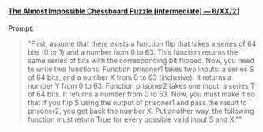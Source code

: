 #### [The Almost Impossible Chessboard Puzzle [intermediate] — 6/XX/21](https://www.reddit.com/r/dailyprogrammer/comments/hrujc5/20200715_challenge_385_intermediate_the_almost/)


Prompt:
>"First, assume that there exists a function flip that takes a series of 64 bits (0 or 1) and a number from 0 to 63. This function returns the same series of bits with the corresponding bit flipped. Now, you need to write two functions. Function prisoner1 takes two inputs: a series S of 64 bits, and a number X from 0 to 63 (inclusive). It returns a number Y from 0 to 63.
Function prisoner2 takes one input: a series T of 64 bits. It returns a number from 0 to 63.
Now, you must make it so that if you flip S using the output of prisoner1 and pass the result to prisoner2, you get back the number X. Put another way, the following function must return True for every possible valid input S and X.""

